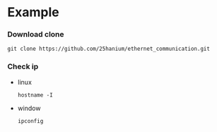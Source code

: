 # Example
### Download clone
    git clone https://github.com/25hanium/ethernet_communication.git
### Check ip
- linux
  
      hostname -I
  
- window
  
      ipconfig
